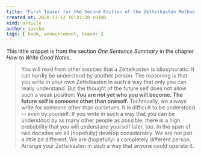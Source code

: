 ```yaml
---
title: "First Teaser for the Second Edition of the Zettelkasten Method Book"
created_at: 2020-11-13 10:31:28 +0100
kind: article
author: sascha
tags: [ book, announcement, teaser ]
---
```

This little snippet is from the section *One Sentence Summary* in the chapter *How to Write Good Notes*.

> You will read from other sources that a Zettelkasten is idiosyncratic. It can hardly be understood by another person. The reasoning is that you write in your own Zettelkasten in such a way that only you can really understand. But the thought of the future self does not allow such a weak position: **You are not yet who you will become. The future self is someone other than oneself.** Technically, we always write for someone other than ourselves. It is difficult to be understood -- even by yourself. If you write in such a way that you can be understood by as many other people as possible, there is a high probability that you will understand yourself later, too. In the span of two decades we all (hopefully) develop considerably. We are not just a little bit different. We are (hopefully) a completely different person. Arrange your Zettelkasten in such a way that anyone could operate it.
